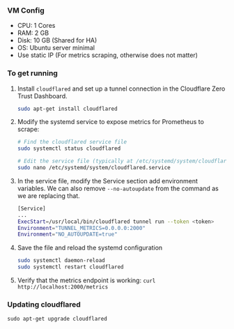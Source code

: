 ### VM Config
- CPU: 1 Cores
- RAM: 2 GB
- Disk: 10 GB (Shared for HA)
- OS: Ubuntu server minimal
- Use static IP (For metrics scraping, otherwise does not matter)

### To get running

1. Install `cloudflared` and set up a tunnel connection in the Cloudflare Zero Trust Dashboard.
    ```bash
    sudo apt-get install cloudflared
    ```

1. Modify the systemd service to expose metrics for Prometheus to scrape:

    ```bash
    # Find the cloudflared service file
    sudo systemctl status cloudflared

    # Edit the service file (typically at /etc/systemd/system/cloudflared.service
    sudo nano /etc/systemd/system/cloudflared.service
    ```

1. In the service file, modify the Service section add environment variables. We can also remove `--no-autoupdate` from the command as we are replacing that.

    ```bash
    [Service]
    ...
    ExecStart=/usr/local/bin/cloudflared tunnel run --token <token>
    Environment="TUNNEL_METRICS=0.0.0.0:2000"
    Environment="NO_AUTOUPDATE=true"
    ```

1. Save the file and reload the systemd configuration

    ```bash
    sudo systemctl daemon-reload
    sudo systemctl restart cloudflared
    ```

1. Verify that the metrics endpoint is working: `curl http://localhost:2000/metrics`

### Updating cloudflared

`sudo apt-get upgrade cloudflared`